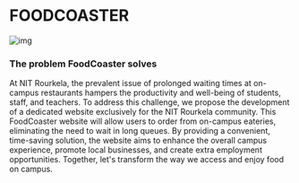 # FOODCOASTER
<img src="https://ibb.co/Y2m3XtM" alt="img">






### The problem FoodCoaster solves
At NIT Rourkela, the prevalent issue of prolonged waiting times at on-campus restaurants hampers the productivity and well-being of students, staff, and teachers. To address this challenge, we propose the development of a dedicated website exclusively for the NIT Rourkela community. This FoodCoaster website will allow users to order from on-campus eateries, eliminating the need to wait in long queues. By providing a convenient, time-saving solution, the website aims to enhance the overall campus experience, promote local businesses, and create extra employment opportunities. Together, let's transform the way we access and enjoy food on campus.







